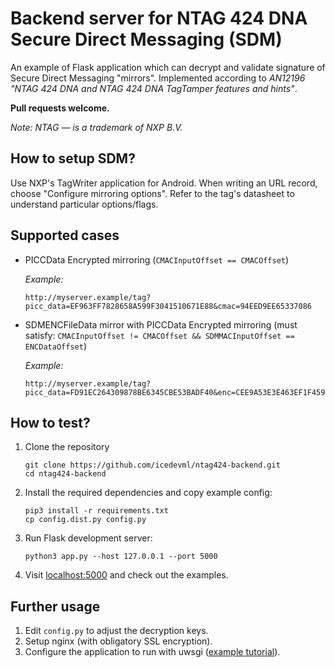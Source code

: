 # Backend server for NTAG 424 DNA Secure Direct Messaging (SDM)

An example of Flask application which can decrypt and validate signature of Secure Direct Messaging "mirrors". Implemented according to _AN12196 "NTAG 424 DNA and NTAG 424 DNA TagTamper features and
hints"_.

**Pull requests welcome.**

*Note: NTAG — is a trademark of NXP B.V.*

## How to setup SDM?
Use NXP's TagWriter application for Android. When writing an URL record, choose "Configure mirroring options". Refer to the tag's datasheet to understand particular options/flags.

## Supported cases
* PICCData Encrypted mirroring (`CMACInputOffset == CMACOffset`)

  *Example:*
  ```
  http://myserver.example/tag?picc_data=EF963FF7828658A599F3041510671E88&cmac=94EED9EE65337086
  ```
* SDMENCFileData mirror with PICCData Encrypted mirroring (must satisfy: `CMACInputOffset != CMACOffset && SDMMACInputOffset == ENCDataOffset`)

  *Example:*
  ```
  http://myserver.example/tag?picc_data=FD91EC264309878BE6345CBE53BADF40&enc=CEE9A53E3E463EF1F459635736738962&cmac=ECC1E7F6C6C73BF6
  ```

## How to test?
1. Clone the repository
   ```
   git clone https://github.com/icedevml/ntag424-backend.git
   cd ntag424-backend
   ```
2. Install the required dependencies and copy example config:
   ```
   pip3 install -r requirements.txt
   cp config.dist.py config.py
   ```
3. Run Flask development server:
   ```
   python3 app.py --host 127.0.0.1 --port 5000
   ```
4. Visit [localhost:5000](http://127.0.0.1:5000/) and check out the examples.

## Further usage
1. Edit `config.py` to adjust the decryption keys.
2. Setup nginx (with obligatory SSL encryption).
2. Configure the application to run with uwsgi ([example tutorial](https://www.digitalocean.com/community/tutorials/how-to-serve-flask-applications-with-uswgi-and-nginx-on-ubuntu-18-04)).
